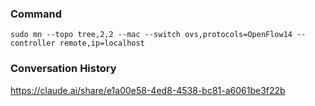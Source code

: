 ### Command
```
sudo mn --topo tree,2,2 --mac --switch ovs,protocols=OpenFlow14 --controller remote,ip=localhost
```

### Conversation History
https://claude.ai/share/e1a00e58-4ed8-4538-bc81-a6061be3f22b
